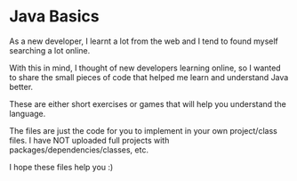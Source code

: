 # Java Basics

As a new developer, I learnt a lot from the web and I tend to found myself searching a lot online.

With this in mind, I thought of new developers learning online, so I wanted to share the small pieces of code that helped me learn and understand Java better. 

These are either short exercises or games that will help you understand the language.

The files are just the code for you to implement in your own project/class files.
I have NOT uploaded full projects with packages/dependencies/classes, etc. 

I hope these files help you :)
